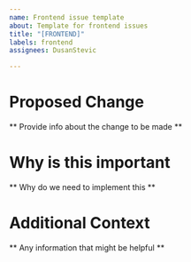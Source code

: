 ```yaml
---
name: Frontend issue template
about: Template for frontend issues
title: "[FRONTEND]"
labels: frontend
assignees: DusanStevic

---
```


# Proposed Change
** Provide info about the change to be made **

# Why is this important
** Why do we need to implement this **

# Additional Context
** Any information that might be helpful **
